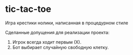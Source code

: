 # tic-tac-toe
Игра крестики нолики, написанная в процедурном стиле

Сделанные допущения для реализации проекта:
1. Игрок всегда ходит первым (Х).
2. Бот выбирает случайную свободную клетку.
